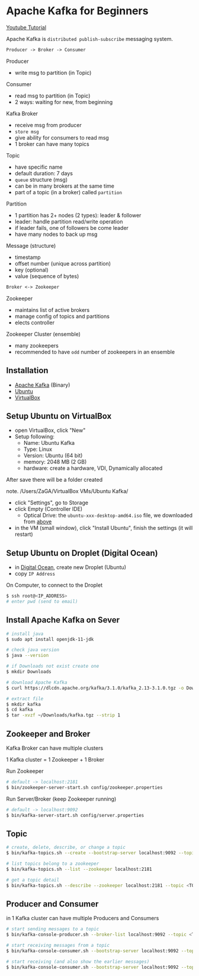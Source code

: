 # Apache Kafka for Beginners

[Youtube Tutorial](https://www.youtube.com/watch?v=CU44hKLMg7khttps://www.youtube.com/watch?v=CU44hKLMg7k)

Apache Kafka is `distributed publish-subscribe` messaging system.

```txt
Producer -> Broker -> Consumer
```

Producer

- write msg to partition (in Topic)

Consumer

- read msg to partition (in Topic)
- 2 ways: waiting for new, from beginning

Kafka Broker

- receive msg from producer
- `store msg`
- give ability for consumers to read msg
- 1 broker can have many topics

Topic

- have specific name
- default duration: 7 days
- `queue` structure (msg)
- can be in many brokers at the same time
- part of a topic (in a broker) called `partition`

Partition

- 1 partition has 2+ nodes (2 types): leader & follower
- leader: handle partition read/write operation
- if leader fails, one of followers be come leader
- have many nodes to back up msg

Message (structure)

- timestamp
- offset number (unique across partition)
- key (optional)
- value (sequence of bytes)

```txt
Broker <-> Zookeeper
```

Zookeeper

- maintains list of active brokers
- manage config of topics and partitions
- elects controller

Zookeeper Cluster (ensemble)

- many zookeepers
- recommended to have `odd` number of zookeepers in an ensemble

## Installation

- [Apache Kafka](https://kafka.apache.org/downloads) (Binary)
- [Ubuntu](https://ubuntu.com/#download)
- [VirtualBox](https://www.virtualbox.org/wiki/Downloads)

## Setup Ubuntu on VirtualBox

- open VirtualBox, click "New"
- Setup following:
  - Name: Ubuntu Kafka
  - Type: Linux
  - Version: Ubuntu (64 bit)
  - memory: 2048 MB (2 GB)
  - hardware: create a hardware, VDI, Dynamically allocated

After save there will be a folder created

note. /Users/ZaGA/VirtualBox VMs/Ubuntu Kafka/

- click "Settings", go to Storage
- click Empty (Controller IDE)
  - Optical Drive: the `ubuntu-xxx-desktop-amd64.iso` file, we downloaded from [above](#installation)
- in the VM (small window), click "Install Ubuntu", finish the settings (it will restart)

## Setup Ubuntu on Droplet (Digital Ocean)

- in [Digital Ocean](https://cloud.digitalocean.com), create new Droplet (Ubuntu)
- copy `IP Address`

On Computer, to connect to the Droplet

```bash
$ ssh root@<IP_ADDRESS>
# enter pwd (send to email)
```

## Install Apache Kafka on Sever

```bash
# install java
$ sudo apt install openjdk-11-jdk

# check java version
$ java --version
```

```bash
# if Downloads not exist create one
$ mkdir Downloads

# download Apache Kafka
$ curl https://dlcdn.apache.org/kafka/3.1.0/kafka_2.13-3.1.0.tgz -o Downloads/kafka.tgz

# extract file
$ mkdir kafka
$ cd kafka
$ tar -xvzf ~/Downloads/kafka.tgz --strip 1
```

## Zookeeper and Broker

Kafka Broker can have multiple clusters

1 Kafka cluster = 1 Zookeeper + 1 Broker

Run Zookeeper

```bash
# default -> localhost:2181
$ bin/zookeeper-server-start.sh config/zookeeper.properties
```

Run Server/Broker (keep Zookeeper running)

```bash
# default -> localhost:9092
$ bin/kafka-server-start.sh config/server.properties
```

## Topic

```bash
# create, delete, describe, or change a topic
$ bin/kafka-topics.sh --create --bootstrap-server localhost:9092 --topic <TOPIC_NAME>
```

```bash
# list topics belong to a zookeeper
$ bin/kafka-topics.sh --list --zookeeper localhost:2181

# get a topic detail
$ bin/kafka-topics.sh --describe --zookeeper localhost:2181 --topic <TOPIC_NAME>
```

## Producer and Consumer

in 1 Kafka cluster can have multiple Producers and Consumers

```bash
# start sending messages to a topic
$ bin/kafka-console-producer.sh --broker-list localhost:9092 --topic <TOPIC_NAME>
```

```bash
# start receiving messages from a topic
$ bin/kafka-console-consumer.sh --bootstrap-server localhost:9092 --topic <TOPIC_NAME>

# start receiving (and also show the earlier messages)
$ bin/kafka-console-consumer.sh --bootstrap-server localhost:9092 --topic <TOPIC_NAME> --from-beginning
```
